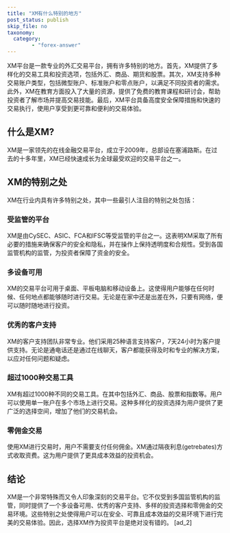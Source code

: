 ```yaml
---
title: "XM有什么特别的地方"
post_status: publish
skip_file: no
taxonomy:
  category:
        - "forex-answer"
---
```


XM平台是一款专业的外汇交易平台，拥有许多特别的地方。首先，XM提供了多样化的交易工具和投资选项，包括外汇、商品、期货和股票。其次，XM支持多种交易账户类型，包括微型账户、标准账户和零点账户，以满足不同投资者的需求。此外，XM在教育方面投入了大量的资源，提供了免费的教育课程和研讨会，帮助投资者了解市场并提高交易技能。最后，XM平台具备高度安全保障措施和快速的交易执行，使用户享受到更可靠和便利的交易体验。

## 什么是XM?

XM是一家领先的在线金融交易平台，成立于2009年，总部设在塞浦路斯。在过去的十多年里，XM已经快速成长为全球最受欢迎的交易平台之一。

## XM的特别之处

XM在行业内具有许多特别之处，其中一些最引人注目的特别之处包括：

### 受监管的平台

XM是由CySEC、ASIC、FCA和IFSC等受监管的平台之一。这表明XM采取了所有必要的措施来确保客户的安全和隐私，并在操作上保持透明度和合规性。受到各国监管机构的监管，为投资者保障了资金的安全。

### 多设备可用

XM的交易平台可用于桌面、平板电脑和移动设备上。这使得用户能够在任何时候、任何地点都能够随时进行交易。无论是在家中还是出差在外，只要有网络，便可以随时随地进行投资。

### 优秀的客户支持

XM的客户支持团队非常专业。他们采用25种语言支持客户，7天24小时为客户提供支持。无论是通电话还是通过在线聊天，客户都能获得及时和专业的解决方案，以应对任何问题和疑虑。

### 超过1000种交易工具

XM有超过1000种不同的交易工具。在其中包括外汇、商品、股票和指数等。用户可以使用单一账户在多个市场上进行交易。这种多样化的投资选择为用户提供了更广泛的选择空间，增加了他们的交易机会。

### 零佣金交易

使用XM进行交易时，用户不需要支付任何佣金。XM通过隔夜利息(getrebates)方式收取资费。这为用户提供了更具成本效益的投资机会。

## 结论

XM是一个非常特殊而又令人印象深刻的交易平台。它不仅受到多国监管机构的监管，同时提供了一个多设备可用、优秀的客户支持、多样的投资选择和零佣金的交易环境。这些特别之处使得用户可以在安全、可靠且成本效益的交易环境下进行完美的交易体验。因此，选择XM作为投资平台是绝对没有错的。 \[ad\_2\]
